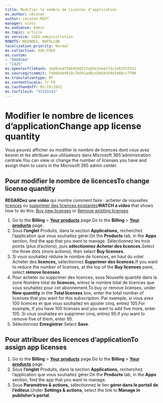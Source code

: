 ```yaml
---
title: Modifier le nombre de licences d’application
ms.author: cmcatee
author: cmcatee-MSFT
manager: scotv
ms.audience: Admin
ms.topic: article
ms.service: o365-administration
ROBOTS: NOINDEX, NOFOLLOW
localization_priority: Normal
ms.collection: Adm_O365
ms.custom:
- "9000568"
- "2425"
ms.openlocfilehash: 3e892e4754b959851fe82e15ee2f4c1eb355fd32
ms.sourcegitcommit: f4866e94918c7b591ad0cd3b58169d340bcc7f00
ms.translationtype: MT
ms.contentlocale: fr-FR
ms.lasthandoff: 05/19/2021
ms.locfileid: "52543143"
---
```

# <a name="change-app-license-quantity"></a><span data-ttu-id="c70f8-102">Modifier le nombre de licences d’application</span><span class="sxs-lookup"><span data-stu-id="c70f8-102">Change app license quantity</span></span>

<span data-ttu-id="c70f8-103">Vous pouvez afficher ou modifier le nombre de licences dont vous avez besoin et les attribuer aux utilisateurs dans Microsoft 365'administration centrale.</span><span class="sxs-lookup"><span data-stu-id="c70f8-103">You can view or change the number of licenses you have and assign them to users in the Microsoft 365 admin center.</span></span>

## <a name="to-change-license-quantity"></a><span data-ttu-id="c70f8-104">Pour modifier le nombre de licences</span><span class="sxs-lookup"><span data-stu-id="c70f8-104">To change license quantity</span></span>

<span data-ttu-id="c70f8-105">**REGARDez une vidéo** qui montre comment faire : acheter de nouvelles [licences](https://go.microsoft.com/fwlink/p/?linkid=2154857) ou [supprimer des licences existantes](https://go.microsoft.com/fwlink/p/?linkid=2154938)</span><span class="sxs-lookup"><span data-stu-id="c70f8-105">**WATCH a video** that shows how to do this: [Buy new licenses](https://go.microsoft.com/fwlink/p/?linkid=2154857) or [Remove existing licenses](https://go.microsoft.com/fwlink/p/?linkid=2154938)</span></span>

1. <span data-ttu-id="c70f8-106">Go to the **Billing**  >  **[Your products](https://go.microsoft.com/fwlink/p/?linkid=842054)** page.</span><span class="sxs-lookup"><span data-stu-id="c70f8-106">Go to the **Billing** > **[Your products](https://go.microsoft.com/fwlink/p/?linkid=842054)** page.</span></span>
2. <span data-ttu-id="c70f8-107">Sous **l’onglet** Produits, dans la section **Applications,** recherchez l’application que vous souhaitez gérer.</span><span class="sxs-lookup"><span data-stu-id="c70f8-107">On the **Products** tab, in the **Apps** section, find the app that you want to manage.</span></span> <span data-ttu-id="c70f8-108">Sélectionnez les trois points (plus d’actions), puis **sélectionnez Acheter des licences.**</span><span class="sxs-lookup"><span data-stu-id="c70f8-108">Select the three dots (more actions), then select **Buy licenses**.</span></span>
3. <span data-ttu-id="c70f8-109">Si vous souhaitez réduire le nombre de licences, en haut du volet Acheter des **licences,** sélectionnez **Supprimer des licences.**</span><span class="sxs-lookup"><span data-stu-id="c70f8-109">If you want to reduce the number of licenses, at the top of the **Buy licenses** pane, select **remove licenses**.</span></span>
4. <span data-ttu-id="c70f8-110">Pour acheter ou supprimer  des licences, sous Nouvelle quantité dans la zone Nombre total de **licences,** entrez le nombre total de licences que vous souhaitez pour cet abonnement.</span><span class="sxs-lookup"><span data-stu-id="c70f8-110">To buy or remove licenses, under **New quantity** in the **Total licenses** box, enter the total number of licenses that you want for this subscription.</span></span> <span data-ttu-id="c70f8-111">Par exemple, si vous avez 100 licences et que vous souhaitez en ajouter cinq, entrez 105.</span><span class="sxs-lookup"><span data-stu-id="c70f8-111">For example, if you have 100 licenses and you want to add five more, enter 105.</span></span> <span data-ttu-id="c70f8-112">Si vous souhaitez en supprimer cinq, entrez 95.</span><span class="sxs-lookup"><span data-stu-id="c70f8-112">If you want to remove five of them, enter 95.</span></span>
5. <span data-ttu-id="c70f8-113">Sélectionnez **Enregistrer**.</span><span class="sxs-lookup"><span data-stu-id="c70f8-113">Select **Save**.</span></span>

## <a name="to-assign-app-licenses"></a><span data-ttu-id="c70f8-114">Pour attribuer des licences d’application</span><span class="sxs-lookup"><span data-stu-id="c70f8-114">To assign app licenses</span></span>

1. <span data-ttu-id="c70f8-115">Go to the **Billing**  >  **[Your products](https://go.microsoft.com/fwlink/p/?linkid=842054)** page.</span><span class="sxs-lookup"><span data-stu-id="c70f8-115">Go to the **Billing** > **[Your products](https://go.microsoft.com/fwlink/p/?linkid=842054)** page.</span></span>
2. <span data-ttu-id="c70f8-116">Sous **l’onglet** Produits, dans la section **Applications,** recherchez l’application que vous souhaitez gérer.</span><span class="sxs-lookup"><span data-stu-id="c70f8-116">On the **Products** tab, in the **Apps** section, find the app that you want to manage.</span></span>
3. <span data-ttu-id="c70f8-117">Sous **Paramètres & actions,** sélectionnez le lien **gérer dans le portail de l’éditeur.**</span><span class="sxs-lookup"><span data-stu-id="c70f8-117">Under **Settings & actions**, select the link to **Manage in publisher’s portal**.</span></span>